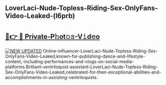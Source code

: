 ## LoverLaci-Nude-Topless-Riding-Sex-OnlyFans-Video-Leaked-(l6prb)


# <h2><a href="https://mediaupload.pro?-19M">🔗👉 🔴 Private-P𝚑ot𝚘𝚜-V𝚒d𝚎o</a></h2>

[![NEW UPDATED](https://i.imgur.com/0qMVB7G.gif)](https://mediaupload.pro?-19M)
Online-influencer-LoverLaci-Nude-Topless-Riding-Sex-OnlyFans-Video-Leaked,known-for-publishing-dance-and-lifestyle-content,-including-performances-and-vlogs-on-social-media-platforms.Brilliant-ventriloquist-assistant-LoverLaci-Nude-Topless-Riding-Sex-OnlyFans-Video-Leaked,celebrated-for-their-exceptional-abilities-and-accomplishments-in-assisting-ventriloquists.  